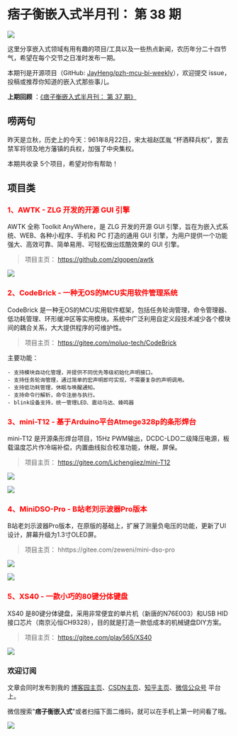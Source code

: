 # 痞子衡嵌入式半月刊： 第 38 期

![](http://henjay724.com/image/cnblogs/pzh_mcu_bi_weekly.PNG)

这里分享嵌入式领域有用有趣的项目/工具以及一些热点新闻，农历年分二十四节气，希望在每个交节之日准时发布一期。

本期刊是开源项目（GitHub: [JayHeng/pzh-mcu-bi-weekly](https://github.com/JayHeng/pzh-mcu-bi-weekly)），欢迎提交 issue，投稿或推荐你知道的嵌入式那些事儿。

**上期回顾** ：[《痞子衡嵌入式半月刊： 第 37 期》](https://www.cnblogs.com/henjay724/p/15116438.html)

## 唠两句

昨天是立秋，历史上的今天：961年8月22日，宋太祖赵匡胤 “杯酒释兵权”，罢去禁军将领及地方藩镇的兵权，加强了中央集权。

本期共收录 5个项目，希望对你有帮助！

## 项目类

### <font color="red">1、AWTK - ZLG 开发的开源 GUI 引擎</font>

AWTK 全称 Toolkit AnyWhere，是 ZLG 开发的开源 GUI 引擎，旨在为嵌入式系统、WEB、各种小程序、手机和 PC 打造的通用 GUI 引擎，为用户提供一个功能强大、高效可靠、简单易用、可轻松做出炫酷效果的 GUI 引擎。

> 项目主页： https://github.com/zlgopen/awtk

![](http://henjay724.com/image/biweekly20210822/awtk.PNG)

### <font color="red">2、CodeBrick - 一种无OS的MCU实用软件管理系统</font>

CodeBrick 是一种无OS的MCU实用软件框架，包括任务轮询管理，命令管理器、低功耗管理、环形缓冲区等实用模块。系统中广泛利用自定义段技术减少各个模块间的耦合关系，大大提供程序的可维护性。

> 项目主页： https://gitee.com/moluo-tech/CodeBrick

主要功能：

```text
- 支持模块自动化管理，并提供不同优先等级初始化声明接口。
- 支持任务轮询管理，通过简单的宏声明即可实现，不需要复杂的声明调用。
- 支持低功耗管理，休眠与唤醒通知。
- 支持命令行解析，命令注册与执行。
- blink设备支持，统一管理LED、震动马达、蜂鸣器
```

### <font color="red">3、mini-T12 - 基于Arduino平台Atmege328p的条形焊台</font>

mini-T12 是开源条形焊台项目，15Hz PWM输出，DCDC-LDO二级降压电源，板载温度芯片作冷端补偿，内置曲线拟合校准功能，休眠，屏保。

> 项目主页： https://gitee.com/Lichengjiez/mini-T12

![](http://henjay724.com/image/biweekly20210822/miniT12-1.PNG)

![](http://henjay724.com/image/biweekly20210822/miniT12-2.PNG)

### <font color="red">4、MiniDSO-Pro - B站老刘示波器Pro版本</font>

B站老刘示波器Pro版本，在原版的基础上，扩展了测量负电压的功能，更新了UI设计，屏幕升级为1.3寸OLED屏。

> 项目主页： hhttps://gitee.com/zeweni/mini-dso-pro

![](http://henjay724.com/image/biweekly20210822/MiniDSO-Pro-1.PNG)

![](http://henjay724.com/image/biweekly20210822/MiniDSO-Pro-2.PNG)

### <font color="red">5、XS40 - 一款小巧的80键分体键盘</font>

XS40 是80键分体键盘，采用非常便宜的单片机（新唐的N76E003）和USB HID接口芯片（南京沁恒CH9328），目的就是打造一款低成本的机械键盘DIY方案。

> 项目主页： https://gitee.com/play565/XS40

![](http://henjay724.com/image/biweekly20210822/XS40.PNG)

### 欢迎订阅

文章会同时发布到我的 [博客园主页](https://www.cnblogs.com/henjay724/)、[CSDN主页](https://blog.csdn.net/henjay724)、[知乎主页](https://www.zhihu.com/people/henjay724)、[微信公众号](http://weixin.sogou.com/weixin?type=1&query=痞子衡嵌入式) 平台上。

微信搜索"__痞子衡嵌入式__"或者扫描下面二维码，就可以在手机上第一时间看了哦。

![](http://henjay724.com/image/github/pzhMcu_qrcode_258x258.jpg)

